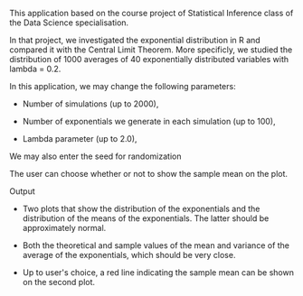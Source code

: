 This application based on the course project of Statistical Inference class of the Data Science specialisation.

In that project, we investigated the exponential distribution in R and compared it with the Central Limit Theorem. More specificly, we studied the distribution of 1000 averages of 40 exponentially distributed variables with lambda = 0.2.

In this application, we may change the following parameters:

* Number of simulations (up to 2000), 

* Number of exponentials we generate in each simulation (up to 100), 

* Lambda parameter (up to 2.0), 

We may also enter the seed for randomization

The user can choose whether or not to show the sample mean on the plot.

Output

* Two plots that show the distribution of the exponentials and the distribution of the means of the exponentials. The latter should be approximately normal.

* Both the theoretical and sample values of the mean and variance of the average of the exponentials, which should be very close.

* Up to user's choice, a red line indicating the sample mean can be shown on the second plot.
